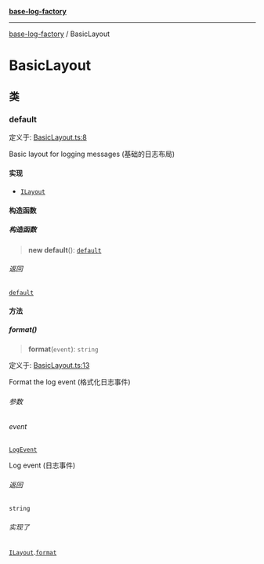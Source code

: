[**base-log-factory**](index.md)

***

[base-log-factory](index.md) / BasicLayout

# BasicLayout

## 类

### default

定义于: [BasicLayout.ts:8](https://github.com/fengxinming/log-base/blob/8667f4e9ec4dc1a7959cf628998a70ef9d3209f9/packages/base-log-factory/src/BasicLayout.ts#L8)

Basic layout for logging messages (基础的日志布局)

#### 实现

- [`ILayout`](typings.md#ilayout)

#### 构造函数

##### 构造函数

> **new default**(): [`default`](#default)

###### 返回

[`default`](#default)

#### 方法

##### format()

> **format**(`event`): `string`

定义于: [BasicLayout.ts:13](https://github.com/fengxinming/log-base/blob/8667f4e9ec4dc1a7959cf628998a70ef9d3209f9/packages/base-log-factory/src/BasicLayout.ts#L13)

Format the log event (格式化日志事件)

###### 参数

###### event

[`LogEvent`](typings.md#logevent)

Log event (日志事件)

###### 返回

`string`

###### 实现了

[`ILayout`](typings.md#ilayout).[`format`](typings.md#ilayout#format)
